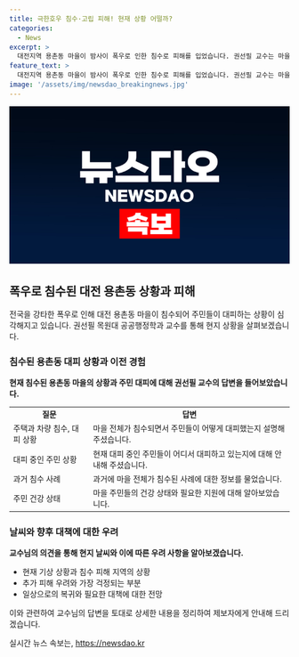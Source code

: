 ```yaml
---
title: 극한호우 침수·고립 피해! 현재 상황 어떨까?
categories:
  - News
excerpt: >
  대전지역 용촌동 마을이 밤사이 폭우로 인한 침수로 피해를 입었습니다. 권선필 교수는 마을의 현황과 주민 대피에 대해 설명하고, 과거 사례와 주민 건강 상태, 필요한 지원 등을 언급할 예정입니다. 또한, 기상 상황과 침수 지역의 상황, 추가 피해 우려 등을 다룰 것으로 보입니다.
feature_text: >
  대전지역 용촌동 마을이 밤사이 폭우로 인한 침수로 피해를 입었습니다. 권선필 교수는 마을의 현황과 주민 대피에 대해 설명하고, 과거 사례와 주민 건강 상태, 필요한 지원 등을 언급할 예정입니다. 또한, 기상 상황과 침수 지역의 상황, 추가 피해 우려 등을 다룰 것으로 보입니다.
image: '/assets/img/newsdao_breakingnews.jpg'
---
```


<p><img src="/assets/img/newsdao_breakingnews.jpg" alt="ranknews 속보" /></p>

<h2 data-ke-size="size26">폭우로 침수된 대전 용촌동 상황과 피해</h2>

<p>전국을 강타한 폭우로 인해 대전 용촌동 마을이 침수되어 주민들이 대피하는 상황이 심각해지고 있습니다. 권선필 목원대 공공행정학과 교수를 통해 현지 상황을 살펴보겠습니다.</p>

<p data-ke-size="size16"></p>

<h3><b>침수된 용촌동 대피 상황과 이전 경험</b></h3>

<p><b>현재 침수된 용촌동 마을의 상황과 주민 대피에 대해 권선필 교수의 답변을 들어보았습니다.</b></p>

<table>
    <tr>
        <td style="text-align: center; height: 17px;"><b>질문</b></td>
        <td style="text-align: center; height: 17px;"><b>답변</b></td>
    </tr>
    <tr>
        <td style="text-align: left; height: 17px;">주택과 차량 침수, 대피 상황</td>
        <td style="text-align: left; height: 17px;">마을 전체가 침수되면서 주민들이 어떻게 대피했는지 설명해 주셨습니다.</td>
    </tr>
    <tr>
        <td style="text-align: left; height: 17px;">대피 중인 주민 상황</td>
        <td style="text-align: left; height: 17px;">현재 대피 중인 주민들이 어디서 대피하고 있는지에 대해 안내해 주셨습니다.</td>
    </tr>
    <tr>
        <td style="text-align: left; height: 17px;">과거 침수 사례</td>
        <td style="text-align: left; height: 17px;">과거에 마을 전체가 침수된 사례에 대한 정보를 물었습니다.</td>
    </tr>
    <tr>
        <td style="text-align: left; height: 17px;">주민 건강 상태</td>
        <td style="text-align: left; height: 17px;">마을 주민들의 건강 상태와 필요한 지원에 대해 알아보았습니다.</td>
    </tr>
</table>

<p data-ke-size="size16"></p>

<h3><b>날씨와 향후 대책에 대한 우려</b></h3>

<p><b>교수님의 의견을 통해 현지 날씨와 이에 따른 우려 사항을 알아보겠습니다.</b></p>

<ul>
    <li>현재 기상 상황과 침수 피해 지역의 상황</li>
    <li>추가 피해 우려와 가장 걱정되는 부분</li>
    <li>일상으로의 복귀와 필요한 대책에 대한 전망</li>
</ul>

<p>이와 관련하여 교수님의 답변을 토대로 상세한 내용을 정리하여 제보자에게 안내해 드리겠습니다.</p>
실시간 뉴스 속보는, <a href="https://newsdao.kr" rel="dofollow">https://newsdao.kr</a>


